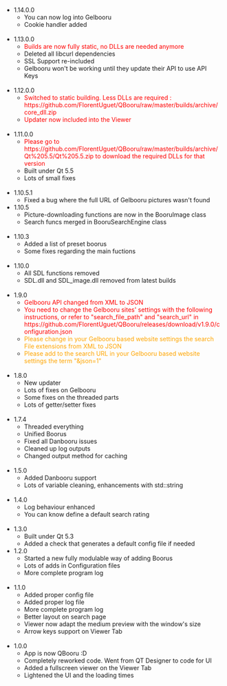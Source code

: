 <ul>
	<li>1.14.0.0
	<ul>
		<li>You can now log into Gelbooru</li>
		<li>Cookie handler added</li>
	</ul>
	</li>
    &nbsp;
	<li>1.13.0.0
	<ul>
		<li><font color="red">Builds are now fully static, no DLLs are needed anymore</font></li>
		<li>Deleted all libcurl dependencies</li>
		<li>SSL Support re-included</li>
		<li>Gelbooru won't be working until they update their API to use API Keys</li>
	</ul>
	</li>
    &nbsp;
	<li>1.12.0.0
	<ul>
		<li><font color="red">Switched to static building. Less DLLs are required : https://github.com/FlorentUguet/QBooru/raw/master/builds/archive/core_dll.zip</font></li>
		<li><font color="red">Updater now included into the Viewer</font></li>
	</ul>
	</li>
    &nbsp;
	<li>1.11.0.0
	<ul>
		<li><font color="red">Please go to https://github.com/FlorentUguet/QBooru/raw/master/builds/archive/Qt%205.5/Qt%205.5.zip to download the required DLLs for that version</font></li>
		<li>Built under Qt 5.5</li>
		<li>Lots of small fixes</li>
	</ul>
	</li>
    &nbsp;
	<li>1.10.5.1
	<ul>
		<li>Fixed a bug where the full URL of Gelbooru pictures wasn't found</li>
	</ul>
	</li>
	<li>1.10.5
	<ul>
		<li>Picture-downloading functions are now in the BooruImage class</li>
		<li>Search funcs merged in BooruSearchEngine class</li>
	</ul>
	</li>
    &nbsp;
	<li>1.10.3
	<ul>
		<li>Added a list of preset boorus</li>
		<li>Some fixes regarding the main fuctions</li>
	</ul>
	</li>
    &nbsp;
	<li>1.10.0
	<ul>
		<li>All SDL functions removed</li>
		<li>SDL.dll and SDL_image.dll removed from latest builds</li>
	</ul>
	</li>
    &nbsp;
	<li>1.9.0
	<ul>
		<li><font color="red">Gelbooru API changed from XML to JSON</font></li>
		<li><font color="red">You need to change the Gelbooru sites' settings with the following instructions, or refer to "search_file_path" and "search_url" in https://github.com/FlorentUguet/QBooru/releases/download/v1.9.0/configuration.json</font></li>
		<li><font color="orange">Please change in your Gelbooru based website settings the search File extensions from XML to JSON</font></li>
		<li><font color="orange">Please add to the search URL in your Gelbooru based website settings the term "&json=1"</font></li>
	</ul>
	</li>
    &nbsp;
	<li>1.8.0
	<ul>
		<li>New updater</li>
		<li>Lots of fixes on Gelbooru</li>
		<li>Some fixes on the threaded parts</li>
		<li>Lots of getter/setter fixes</li>
	</ul>
	</li>
    &nbsp;
    <li>1.7.4
	<ul>
		<li>Threaded everything</li>
		<li>Unified Boorus</li>
		<li>Fixed all Danbooru issues</li>
		<li>Cleaned up log outputs</li>
		<li>Changed output method for caching</li>
	</ul>
	</li>
    &nbsp;
	<li>1.5.0
	<ul>
		<li>Added Danbooru support</li>
		<li>Lots of variable cleaning, enhancements with std::string</li>
	</ul>
	</li>
    &nbsp;
	<li>1.4.0
	<ul>
		<li>Log behaviour enhanced</li>
		<li>You can know define a default search rating</li>
	</ul>
	</li>
    &nbsp;
	<li>1.3.0
	<ul>
		<li>Built under Qt 5.3</li>
		<li>Added a check that generates a default config file if needed</li>
	</ul>
	</li>
	<li>1.2.0
	<ul>
		<li>Started a new fully modulable way of adding Boorus</li>
		<li>Lots of adds in Configuration files</li>
		<li>More complete program log</li>
	</ul>
	</li>
    &nbsp;
	<li>1.1.0
	<ul>
		<li>Added proper config file</li>
		<li>Added proper log file</li>
		<li>More complete program log</li>
		<li>Better layout on search page</li>
		<li>Viewer now adapt the medium preview with the window's size</li>
		<li>Arrow keys support on Viewer Tab</li>
	</ul>
	</li>
    &nbsp;
	<li>1.0.0
	<ul>
		<li>App is now QBooru :D</li>
		<li>Completely reworked code. Went from QT Designer to code for UI</li>
		<li>Added a fullscreen viewer on the Viewer Tab</li>
		<li>Lightened the UI and the loading times</li>
	</ul>
	</li>
</ul>
